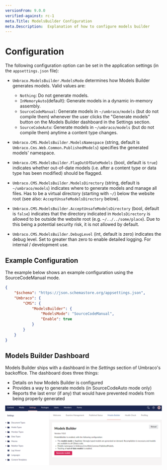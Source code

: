 ```yaml
---
versionFrom: 9.0.0
verified-against: rc-1
meta.Title: ModelsBuilder Configuration
meta.Description:  Explanation of how to configure models builder 
---
```


# Configuration

The following configuration option can be set in the application settings (in the `appsettings.json` file):

* `Umbraco.ModelsBuilder.ModelsMode` determines how Models Builder generates models. Valid values are:
    * `Nothing`: Do not generate models.
    * `InMemoryAuto`(default): Generate models in a dynamic in-memory assembly.
    * `SourceCodeManual`: Generate models in `~/umbraco/models` (but do not compile them) whenever the user clicks the "Generate models" button on the Models Builder dashboard in the Settings section.
    * `SourceCodeAuto`: Generate models in `~/umbraco/models` (but do not compile them) anytime a content type changes.

* `Umbraco.CMS.ModelsBuilder.ModelsNamespace` (string, default is `Umbraco.Cms.Web.Common.PublishedModels`) specifies the generated models' namespace.

* `Umbraco.CMS.ModelsBuilder.FlagOutOfDateModels` (bool, default is `true`) indicates whether out-of-date models (i.e. after a content type or data type has been modified) should be flagged.

* `Umbraco.CMS.ModelsBuilder.ModelsDirectory` (string, default is `~/umbraco/models`) indicates where to generate models and manage all files. Has to be a virtual directory (starting with `~/`) below the website root (see also: `AcceptUnsafeModelsDirectory` below).

* `Umbraco.CMS.ModelsBuilder.AcceptUnsafeModelsDirectory` (bool, default is `false`) indicates that the directory indicated in `ModelsDirectory` is allowed to be outside the website root (e.g. `~/../../some/place`). Due to this being a potential security risk, it is not allowed by default.

* `Umbraco.CMS.ModelsBuilder.DebugLevel` (int, default is zero) indicates the debug level. Set to greater than zero to enable detailed logging. For internal / development use.

## Example Configuration
The example below shows an example configuration using the SourceCodeManual mode.

```json
{
	"$schema": "https://json.schemastore.org/appsettings.json",
	"Umbraco": {
		"CMS": {
			"ModelsBuilder": {
				"ModelsMode": "SourceCodeManual",
				"Enable": true
			}
		}
	}
}
```

## Models Builder Dashboard

Models Builder ships with a dashboard in the *Settings* section of Umbraco's backoffice. The dashboard does three things:

* Details on how Models Builder is configured
* Provides a way to generate models (in SourceCodeAuto mode only)
* Reports the last error (if any) that would have prevented models from being properly generated

![Models Builder Dashboard](images/ModelsBuilderDashboard-v9.png)
